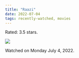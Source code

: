 ```yaml
---
title: "Raazi"
date: 2022-07-04
tags: recently-watched, movies
---
```

Rated: 3.5 stars.

 <p><img src="https://a.ltrbxd.com/resized/film-poster/4/2/2/0/5/3/422053-raazi-0-600-0-900-crop.jpg?v=90b85bb42d"/></p> <p>Watched on Monday July 4, 2022.</p>